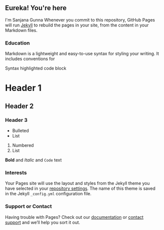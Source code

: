 ## Eureka! You're here

I'm Sanjana Gunna
Whenever you commit to this repository, GitHub Pages will run [Jekyll](https://jekyllrb.com/) to rebuild the pages in your site, from the content in your Markdown files.

### Education 

Markdown is a lightweight and easy-to-use syntax for styling your writing. It includes conventions for

Syntax highlighted code block

# Header 1
## Header 2
### Header 3

- Bulleted
- List

1. Numbered
2. List

**Bold** and _Italic_ and `Code` text

### Interests

Your Pages site will use the layout and styles from the Jekyll theme you have selected in your [repository settings](https://github.com/firesans/firesans.github.io/settings). The name of this theme is saved in the Jekyll `_config.yml` configuration file.

### Support or Contact

Having trouble with Pages? Check out our [documentation](https://help.github.com/categories/github-pages-basics/) or [contact support](https://github.com/contact) and we’ll help you sort it out.
